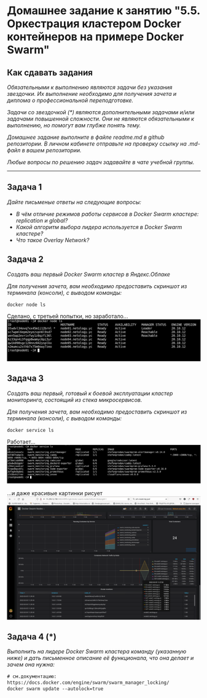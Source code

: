 # Домашнее задание к занятию "5.5. Оркестрация кластером Docker контейнеров на примере Docker Swarm"

## Как сдавать задания

*Обязательными к выполнению являются задачи без указания звездочки. Их выполнение необходимо для получения зачета и диплома о профессиональной переподготовке.*

*Задачи со звездочкой (\*) являются дополнительными задачами и/или задачами повышенной сложности. Они не являются обязательными к выполнению, но помогут вам глубже понять тему.*

*Домашнее задание выполните в файле readme.md в github репозитории. В личном кабинете отправьте на проверку ссылку на .md-файл в вашем репозитории.*

*Любые вопросы по решению задач задавайте в чате учебной группы.*

---

## Задача 1

*Дайте письменые ответы на следующие вопросы:*

- *В чём отличие режимов работы сервисов в Docker Swarm кластере: replication и global?*
- *Какой алгоритм выбора лидера используется в Docker Swarm кластере?*
- *Что такое Overlay Network?*

## Задача 2

*Создать ваш первый Docker Swarm кластер в Яндекс.Облаке*

*Для получения зачета, вам необходимо предоставить скриншот из терминала (консоли), с выводом команды:*
```
docker node ls
```

Сделано, с третьей попытки, но заработало...  
![список нод docker swarm'а](./pic/dz55_2.png)

## Задача 3

*Создать ваш первый, готовый к боевой эксплуатации кластер мониторинга, состоящий из стека микросервисов.*

*Для получения зачета, вам необходимо предоставить скриншот из терминала (консоли), с выводом команды:*
```
docker service ls
```

Работает...  
![список сервисов кластера](./pic/dz55_3.png)

...и даже красивые картинки рисует  
![Grafana на кластере](./pic/dz55_extra.png)

## Задача 4 (*)

*Выполнить на лидере Docker Swarm кластера команду (указанную ниже) и дать письменное описание её функционала, что она делает и зачем она нужна:*
```
# см.документацию: https://docs.docker.com/engine/swarm/swarm_manager_locking/
docker swarm update --autolock=true
```
